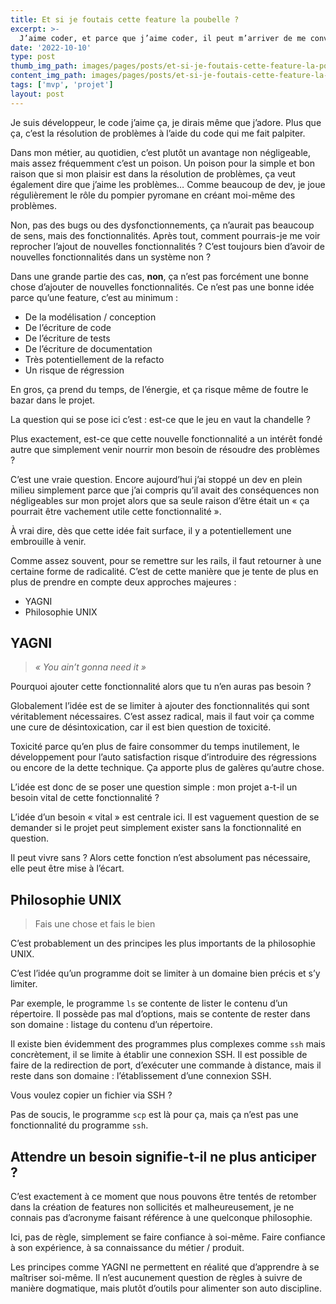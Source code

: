 ```yaml
---
title: Et si je foutais cette feature la poubelle ?
excerpt: >-
  J’aime coder, et parce que j’aime coder, il peut m’arriver de me convaincre que telle ou telle fonctionnalité pourrait être super utile, simplement parce que la développer serait assez excitant. Mais n’est-ce pas en réalité une forme de pollution du projet ?.
date: '2022-10-10'
type: post
thumb_img_path: images/pages/posts/et-si-je-foutais-cette-feature-la-poubelle/illustration.jpeg
content_img_path: images/pages/posts/et-si-je-foutais-cette-feature-la-poubelle/illustration.jpeg
tags: ['mvp', 'projet']
layout: post
---
```

Je suis développeur, le code j’aime ça, je dirais même que j’adore. Plus que ça, c’est la résolution de problèmes à l’aide du code qui me fait palpiter. 

Dans mon métier, au quotidien, c’est plutôt un avantage non négligeable, mais assez fréquemment c’est un poison. Un poison pour la simple et bon raison que si mon plaisir est dans la résolution de problèmes, ça veut également dire que j’aime les problèmes… Comme beaucoup de dev, je joue régulièrement le rôle du pompier pyromane en créant moi-même des problèmes. 

Non, pas des bugs ou des dysfonctionnements, ça n’aurait pas beaucoup de sens, mais des fonctionnalités. Après tout, comment pourrais-je me voir reprocher l’ajout de nouvelles fonctionnalités ? C’est toujours bien d’avoir de nouvelles fonctionnalités dans un système non ?

Dans une grande partie des cas, **non**, ça n’est pas forcément une bonne chose d’ajouter de nouvelles fonctionnalités. Ce n’est pas une bonne idée parce qu’une feature, c’est au minimum :

- De la modélisation / conception
- De l’écriture de code
- De l’écriture de tests
- De l’écriture de documentation
- Très potentiellement de la refacto
- Un risque de régression

En gros, ça prend du temps, de l’énergie, et ça risque même de foutre le bazar dans le projet. 

La question qui se pose ici c’est : est-ce que le jeu en vaut la chandelle ? 

Plus exactement, est-ce que cette nouvelle fonctionnalité a un intérêt fondé autre que simplement venir nourrir mon besoin de résoudre des problèmes ? 

C’est une vraie question. Encore aujourd’hui j’ai stoppé un dev en plein milieu simplement parce que j’ai compris qu’il avait des conséquences non négligeables sur mon projet alors que sa seule raison d’être était un « ça pourrait être vachement utile cette fonctionnalité ». 

À vrai dire, dès que cette idée fait surface, il y a potentiellement une embrouille à venir. 

Comme assez souvent, pour se remettre sur les rails, il faut retourner à une certaine forme de radicalité. C’est de cette manière que je tente de plus en plus de prendre en compte deux approches majeures :

- YAGNI
- Philosophie UNIX

## YAGNI

> *« You ain’t gonna need it »*

Pourquoi ajouter cette fonctionnalité alors que tu n’en auras pas besoin ?

Globalement l’idée est de se limiter à ajouter des fonctionnalités qui sont véritablement  nécessaires. C’est assez radical, mais il faut voir ça comme une cure de désintoxication, car il est bien question de toxicité. 

Toxicité parce qu’en plus de faire consommer du temps inutilement, le développement pour l’auto satisfaction risque d’introduire des régressions ou encore de la dette technique. Ça apporte plus de galères qu’autre chose. 

L’idée est donc de se poser une question simple : mon projet a-t-il un besoin vital de cette fonctionnalité ?

L’idée d’un besoin « vital » est centrale ici. Il est vaguement question de se demander si le projet peut simplement exister sans la fonctionnalité en question.

Il peut vivre sans ? Alors cette fonction n’est absolument pas nécessaire, elle peut être mise à l’écart. 

## Philosophie UNIX

> Fais une chose et fais le bien

C’est probablement un des principes les plus importants de la philosophie UNIX. 

C’est l’idée qu’un programme doit se limiter à un domaine bien précis et s’y limiter. 

Par exemple, le programme `ls` se contente de lister le contenu d’un répertoire. Il possède pas mal d’options, mais se contente de rester dans son domaine : listage du contenu d’un répertoire. 

Il existe bien évidemment des programmes plus complexes comme `ssh` mais concrètement, il se limite à établir une connexion SSH. Il est possible de faire de la redirection de port, d’exécuter une commande à distance, mais il reste dans son domaine : l’établissement d’une connexion SSH. 

Vous voulez copier un fichier via SSH ?

Pas de soucis, le programme `scp` est là pour ça, mais ça n’est pas une fonctionnalité du programme `ssh`. 

## Attendre un besoin signifie-t-il ne plus anticiper ?

C’est exactement à ce moment que nous pouvons être tentés de retomber dans la création de features non sollicités et malheureusement, je ne connais pas d’acronyme faisant référence à une quelconque philosophie.

Ici, pas de règle, simplement se faire confiance à soi-même. Faire confiance à son expérience, à sa connaissance du métier / produit.

Les principes comme YAGNI ne permettent en réalité que d’apprendre à se maîtriser soi-même. Il n’est aucunement question de règles à suivre de manière dogmatique, mais plutôt d’outils pour alimenter son auto discipline.